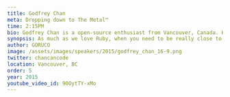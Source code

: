 ```yaml
---
title: Godfrey Chan
meta: Dropping down to The Metal™
time: 2:15PM
bio: Godfrey Chan is a open-source enthusiast from Vancouver, Canada. He is a co-founder at Brewhouse Software and a member of the Ruby on Rails core team. In his previous life, he was also an award-winning WordPress™ plugin author.
synopsis: As much as we love Ruby, when you need to be really close to the metal, you have no choice but to use JavaScript. This is why I developed the javascript gem to help you harness the raw power of your machines.  In this talk, we will examine the Ruby tricks and black magic hidden behind this ludicrous invention. Along the way, we will learn about how Ruby internally deal with variable lookups, method calls, scoping and bindings. Together, we will push the limits of the Ruby language, taking it to places Matz never ever envisioned!
author: GORUCO
image: /assets/images/speakers/2015/godfrey_chan_16-9.png
twitter: chancancode
location: Vancouver, BC
order: 5
year: 2015
youtube_video_id: 90OytTY-xMo
---
```

